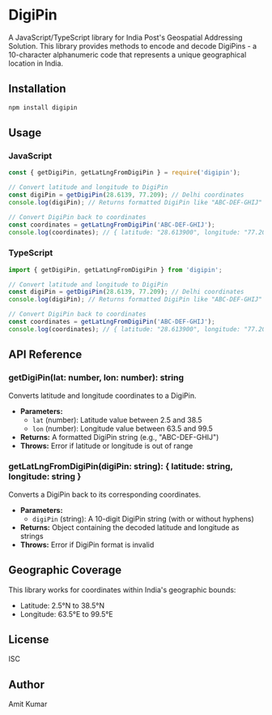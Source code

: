 # DigiPin

A JavaScript/TypeScript library for India Post's Geospatial Addressing Solution. This library provides methods to encode and decode DigiPins - a 10-character alphanumeric code that represents a unique geographical location in India.

## Installation

```bash
npm install digipin
```

## Usage

### JavaScript

```javascript
const { getDigiPin, getLatLngFromDigiPin } = require('digipin');

// Convert latitude and longitude to DigiPin
const digiPin = getDigiPin(28.6139, 77.209); // Delhi coordinates
console.log(digiPin); // Returns formatted DigiPin like "ABC-DEF-GHIJ"

// Convert DigiPin back to coordinates
const coordinates = getLatLngFromDigiPin('ABC-DEF-GHIJ');
console.log(coordinates); // { latitude: "28.613900", longitude: "77.209000" }
```

### TypeScript

```typescript
import { getDigiPin, getLatLngFromDigiPin } from 'digipin';

// Convert latitude and longitude to DigiPin
const digiPin = getDigiPin(28.6139, 77.209); // Delhi coordinates
console.log(digiPin); // Returns formatted DigiPin like "ABC-DEF-GHIJ"

// Convert DigiPin back to coordinates
const coordinates = getLatLngFromDigiPin('ABC-DEF-GHIJ');
console.log(coordinates); // { latitude: "28.613900", longitude: "77.209000" }
```

## API Reference

### getDigiPin(lat: number, lon: number): string

Converts latitude and longitude coordinates to a DigiPin.

- **Parameters:**
  - `lat` (number): Latitude value between 2.5 and 38.5
  - `lon` (number): Longitude value between 63.5 and 99.5
- **Returns:** A formatted DigiPin string (e.g., "ABC-DEF-GHIJ")
- **Throws:** Error if latitude or longitude is out of range

### getLatLngFromDigiPin(digiPin: string): { latitude: string, longitude: string }

Converts a DigiPin back to its corresponding coordinates.

- **Parameters:**
  - `digiPin` (string): A 10-digit DigiPin string (with or without hyphens)
- **Returns:** Object containing the decoded latitude and longitude as strings
- **Throws:** Error if DigiPin format is invalid

## Geographic Coverage

This library works for coordinates within India's geographic bounds:

- Latitude: 2.5°N to 38.5°N
- Longitude: 63.5°E to 99.5°E

## License

ISC

## Author

Amit Kumar
